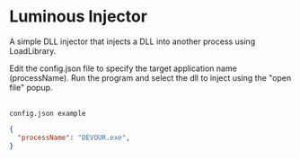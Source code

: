 # Luminous Injector
A simple DLL injector that injects a DLL into another process using LoadLibrary.


Edit the config.json file to specify the target application name (processName).
Run the program and select the dll to inject using the "open file" popup.
<br><br>

`config.json example`

```json
{
  "processName": "DEVOUR.exe",
}
```
